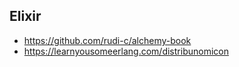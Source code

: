 ## Elixir
- https://github.com/rudi-c/alchemy-book
- https://learnyousomeerlang.com/distribunomicon
